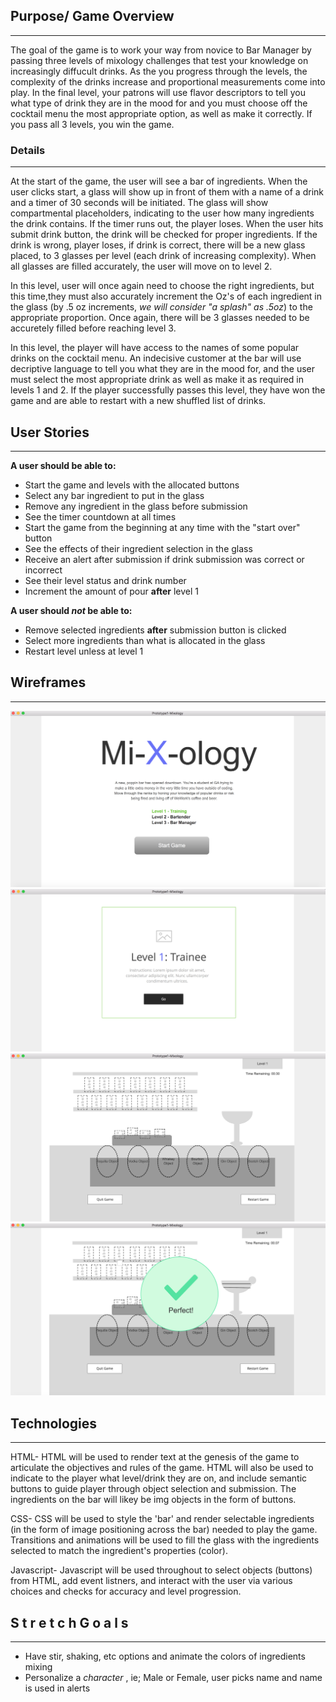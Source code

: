 ## Purpose/ Game Overview
_____________________

The goal of the game is to work your way from novice to Bar Manager by passing three levels of mixology challenges that test your knowledge on increasingly diffucult drinks. As the you progress through the levels, the complexity of the drinks increase and proportional measurements come into play. In the final level, your patrons will use flavor descriptors to tell you what type of drink they are in the mood for and you must choose off the cocktail menu the most appropriate option, as well as make it correctly. If you pass all 3 levels, you win the game.

### Details
_____________________

At the start of the game, the user will see a bar of ingredients. When the user clicks start, a glass will show up in front of them with a name of a drink and a timer of 30 seconds will be initiated. The glass will show compartmental placeholders, indicating to the user how many ingredients the drink contains. If the timer runs out, the player loses. When the user hits submit drink button, the drink will be checked for proper ingredients. If the drink is wrong, player loses, if drink is correct, there will be a new glass placed, to 3 glasses per level (each drink of increasing complexity). When all glasses are filled accurately, the user will move on to level 2. 

In this level, user will once again need to choose the right ingredients, but this time,they must also accurately increment the Oz's of each ingredient in the glass (by .5 oz increments, _we will consider "a splash" as .5oz_) to the appropriate proportion. Once again, there will be 3 glasses needed to be accuretely filled before reaching level 3. 

In this level, the player will have access to the names of some popular drinks on the cocktail menu. An indecisive customer at the bar will use decriptive language to tell you what they are in the mood for, and the user must select the most appropriate drink as well as make it as required in levels 1 and 2. If the player successfully passes this level, they have won the game and are able to restart with a new shuffled list of drinks.


## User Stories
____________________

__A user should be able to:__

* Start the game and levels with the allocated buttons
* Select any bar ingredient to put in the glass
* Remove any ingredient in the glass before submission
* See the timer countdown at all times
* Start the game from the beginning at any time with the "start over" button
* See the effects of their ingredient selection in the glass
* Receive an alert after submission if drink submission was correct or incorrect
* See their level status and drink number
* Increment the amount of pour __after__ level 1

__A user should _not_ be able to:__

* Remove selected ingredients __after__ submission button is clicked
* Select more ingredients than what is allocated in the glass
* Restart level unless at level 1


## Wireframes
____________________
 ![Wireframe 1](https://github.com/bmzwayer/BZ_BrowserGame_Mixology/blob/master/Mixologyscrnsht1.png?raw=true)
 ![Wireframe 2](https://github.com/bmzwayer/BZ_BrowserGame_Mixology/blob/master/Mixologyscrnsht2.png?raw=true)
 ![Wireframe 3](https://github.com/bmzwayer/BZ_BrowserGame_Mixology/blob/master/Mixologyscrsht3.png?raw=true)
 ![Wireframe 4](https://github.com/bmzwayer/BZ_BrowserGame_Mixology/blob/master/mixologyscrnsht4.png)


## Technologies
______________________

HTML- HTML will be used to render text at the genesis of the game to articulate the objectives and rules of the game. HTML will also be used to indicate to the player what level/drink they are on, and include semantic buttons to guide player through object selection and submission. The ingredients on the bar will likey be img objects in the form of buttons.

CSS- CSS will be used to style the 'bar' and render selectable ingredients (in the form of image positioning across the bar) needed to play the game. Transitions and animations will be used to fill the glass with the ingredients selected to match the ingredient's properties (color).

Javascript- Javascript will be used throughout to select objects (buttons) from HTML, add event listners, and interact with the user via various choices and checks for accuracy and level progression.

## S t r e t c h   G o a l s
_____________________________

- Have stir, shaking, etc options and animate the colors of ingredients mixing
- Personalize a _character_ , ie; Male or Female, user picks name and name is used in alerts
